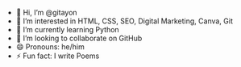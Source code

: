 - 👋 Hi, I’m @gitayon
- 👀 I’m interested in HTML, CSS, SEO, Digital Marketing, Canva, Git
- 🌱 I’m currently learning Python
- 💞️ I’m looking to collaborate on GitHub
- 😄 Pronouns: he/him
- ⚡ Fun fact: I write Poems

<!---
gitayon/gitayon is a ✨ special ✨ repository because its `README.md` (this file) appears on your GitHub profile.
You can click the Preview link to take a look at your changes.
--->
